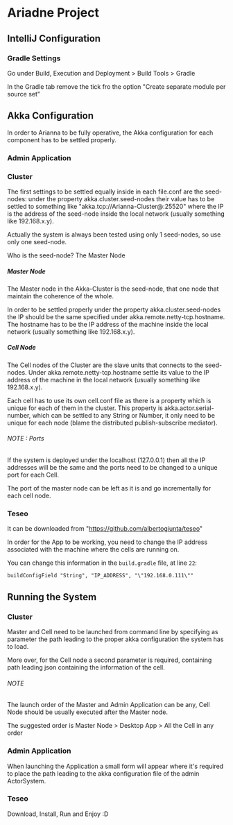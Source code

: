 # Ariadne Project #

## IntelliJ Configuration ##

### Gradle Settings ###

Go under Build, Execution and Deployment > Build Tools > Gradle 

In the Gradle tab remove the tick fro the option "Create separate module per source set" 

## Akka Configuration ##

In order to Arianna to be fully operative, the Akka configuration for each component has to be settled properly.

### Admin Application ###

### Cluster ###

The first settings to be settled equally inside in each file.conf are the seed-nodes:
under the property akka.cluster.seed-nodes their value has to be settled to something like "akka.tcp://Arianna-Cluster@<IP Adress>:25520" 
where the IP is the address of the seed-node inside the local network (usually something like 192.168.x.y).

Actually the system is always been tested using only 1 seed-nodes, so use only one seed-node.

Who is the seed-node? The Master Node

##### Master Node #####

The Master node in the Akka-Cluster is the seed-node, that one node that maintain the coherence of the whole.

In order to be settled properly under the property akka.cluster.seed-nodes the IP should be the same specified under
akka.remote.netty-tcp.hostname. The hostname has to be the IP address of the machine inside the local network 
(usually something like 192.168.x.y).

##### Cell Node #####

The Cell nodes of the Cluster are the slave units that connects to the seed-nodes. 
Under akka.remote.netty-tcp.hostname settle its value to the IP address of the machine in the local network
(usually something like 192.168.x.y). 

Each cell has to use its own cell.conf file as there is a property which is unique for each of them in the cluster.
This property is akka.actor.serial-number, which can be settled to any String or Number, 
it only need to be unique for each node (blame the distributed publish-subscribe mediator).

###### NOTE : Ports ######

If the system is deployed under the localhost (127.0.0.1) then all the IP addresses will be the same 
and the ports need to be changed to a unique port for each Cell.

The port of the master node can be left as it is and go incrementally for each cell node.

### Teseo ###

It can be downloaded from "https://github.com/albertogiunta/teseo"

In order for the App to be working, you need to change the IP address associated with the machine where the cells are running on.

You can change this information in the ```build.gradle``` file, at line ```22```:

```buildConfigField "String", "IP_ADDRESS", "\"192.168.0.111\""```

## Running the System ##

### Cluster ###

Master and Cell need to be launched from command line by specifying as parameter 
the path leading to the proper akka configuration the system has to load.

More over, for the Cell node a second parameter is required, containing path leading 
json containing the information of the cell.

###### NOTE ######

The launch order of the Master and Admin Application can be any, Cell Node should be usually executed 
after the Master node.

The suggested order is Master Node > Desktop App > All the Cell in any order

### Admin Application ###

When launching the Application a small form will appear where it's required to place 
the path leading to the akka configuration file of the admin ActorSystem.

### Teseo ###

Download, Install, Run and Enjoy :D